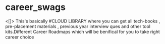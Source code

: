 # career_swags

<[\]> This's basically #CLOUD LIBRARY where you can get all tech-books , pre-placement materials , previous year interview ques and other tool kits.Different Career Roadmaps which will be benifical for you to take right career choice 
